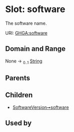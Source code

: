 
# Slot: software


The software name.

URI: [GHGA:software](https://w3id.org/GHGA/software)


## Domain and Range

None &#8594;  <sub>0..1</sub> [String](types/String.md)

## Parents


## Children

 *  [SoftwareVersion➞software](SoftwareVersion_software.md)

## Used by

